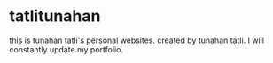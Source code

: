 # tatlitunahan
this is tunahan tatli's personal websites.
created by tunahan tatli.
I will constantly update my portfolio.
